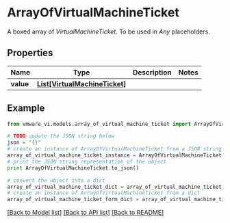 # ArrayOfVirtualMachineTicket

A boxed array of *VirtualMachineTicket*. To be used in *Any* placeholders. 

## Properties
Name | Type | Description | Notes
------------ | ------------- | ------------- | -------------
**value** | [**List[VirtualMachineTicket]**](VirtualMachineTicket.md) |  | 

## Example

```python
from vmware_vi.models.array_of_virtual_machine_ticket import ArrayOfVirtualMachineTicket

# TODO update the JSON string below
json = "{}"
# create an instance of ArrayOfVirtualMachineTicket from a JSON string
array_of_virtual_machine_ticket_instance = ArrayOfVirtualMachineTicket.from_json(json)
# print the JSON string representation of the object
print ArrayOfVirtualMachineTicket.to_json()

# convert the object into a dict
array_of_virtual_machine_ticket_dict = array_of_virtual_machine_ticket_instance.to_dict()
# create an instance of ArrayOfVirtualMachineTicket from a dict
array_of_virtual_machine_ticket_form_dict = array_of_virtual_machine_ticket.from_dict(array_of_virtual_machine_ticket_dict)
```
[[Back to Model list]](../README.md#documentation-for-models) [[Back to API list]](../README.md#documentation-for-api-endpoints) [[Back to README]](../README.md)


